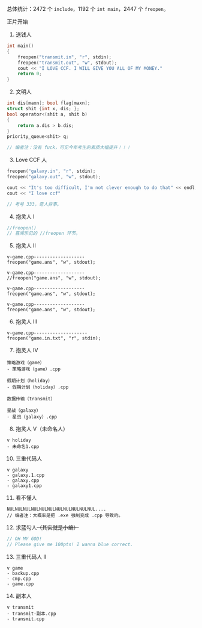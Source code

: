 总体统计：$2472$ 个 `include`，$1192$ 个 `int main`，$2447$ 个 `freopen`。

正片开始

1. 送钱人

```c
int main()
{
    freopen("transmit.in", "r", stdin);
    freopen("transmit.out", "w", stdout);
    cout << "I LOVE CCF. I WILL GIVE YOU ALL OF MY MONEY."
    return 0;
}
```

2. 文明人

```c
int dis[maxn]; bool flag[maxn];
struct shit {int x, dis; };
bool operator<(shit a, shit b)
{
    return a.dis > b.dis;
}
priority_queue<shit> q;

// 编者注：没有 fuck，可见今年考生的素质大幅提升！！！
```

3. Love CCF 人

```c
freopen("galaxy.in", "r", stdin);
freopen("galaxy.out", "w", stdout);

cout << "It's too difficult, I'm not clever enough to do that" << endl;
cout << "I love ccf"

// 考号 333，奇人异事。
```

4. 抱灵人 I

```c
//freopen()
// 喜闻乐见的 //freopen 环节。
```

5. 抱灵人 II

```plain
v-game.cpp-------------------
freopen("game.ans", "w", stdout);

v-game.cpp-------------------
//freopen("game.ans", "w", stdout);

v-game.cpp-------------------
freopen("game.ans", "w", stdout);

v-game.cpp-------------------
freopen("game.ans", "w", stdout);
```

6. 抱灵人 III

```plain
v-game.cpp--------------------
freopen("game.in.txt", "r", stdin);
```

7. 抱灵人 IV

```plain
策略游戏（game）
- 策略游戏（game）.cpp

假期计划（holiday）
- 假期计划（holiday）.cpp

数据传输（transmit）

星战（galaxy）
- 星战（galaxy）.cpp
```

8. 抱灵人 V（未命名人）

```plain
v holiday
- 未命名1.cpp
```

10. 三重代码人

```plain
v galaxy
- galaxy.1.cpp
- galaxy.cpp
- galaxy1.cpp
```

11. 看不懂人

```plain
NULNULNULNULNULNULNULNULNULNULNUL....
// 编者注：大概率是把 .exe 强制变成 .cpp 导致的。
```

12. 求蓝勾人~~（其实就是小编）~~

```c
// OH MY GOD!
// Please give me 100pts! I wanna blue correct.
```

13. 三重代码人 II

```plain
v game
- backup.cpp
- cmp.cpp
- game.cpp
```

14. 副本人

```plain
v transmit
- transmit-副本.cpp
- transmit.cpp
```